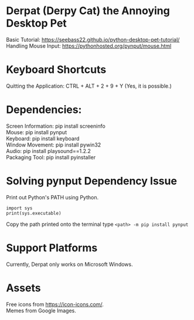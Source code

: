 # Derpat (Derpy Cat) the Annoying Desktop Pet
Basic Tutorial: https://seebass22.github.io/python-desktop-pet-tutorial/  
Handling Mouse Input: https://pythonhosted.org/pynput/mouse.html  

# Keyboard Shortcuts
Quitting the Application: CTRL + ALT + 2 + 9 + Y (Yes, it is possible.)  

# Dependencies:
Screen Information: pip install screeninfo  
Mouse: pip install pynput  
Keyboard: pip install keyboard  
Window Movement: pip install pywin32  
Audio: pip install playsound==1.2.2  
Packaging Tool: pip install pyinstaller  

# Solving pynput Dependency Issue
Print out Python's PATH using Python.  
```
import sys
print(sys.executable)
```
Copy the path printed onto the terminal type `<path> -m pip install pynput`  

# Support Platforms
Currently, Derpat only works on Microsoft Windows.  

# Assets
Free icons from https://icon-icons.com/.  
Memes from Google Images.  